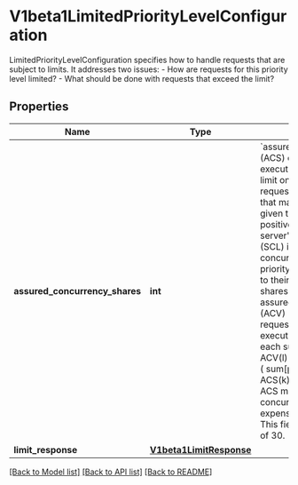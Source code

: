 # V1beta1LimitedPriorityLevelConfiguration

LimitedPriorityLevelConfiguration specifies how to handle requests that are subject to limits. It addresses two issues:   - How are requests for this priority level limited?   - What should be done with requests that exceed the limit?

## Properties
Name | Type | Description | Notes
------------ | ------------- | ------------- | -------------
**assured_concurrency_shares** | **int** | &#x60;assuredConcurrencyShares&#x60; (ACS) configures the execution limit, which is a limit on the number of requests of this priority level that may be exeucting at a given time.  ACS must be a positive number. The server&#39;s concurrency limit (SCL) is divided among the concurrency-controlled priority levels in proportion to their assured concurrency shares. This produces the assured concurrency value (ACV) --- the number of requests that may be executing at a time --- for each such priority level:              ACV(l) &#x3D; ceil( SCL * ACS(l) / ( sum[priority levels k] ACS(k) ) )  bigger numbers of ACS mean more reserved concurrent requests (at the expense of every other PL). This field has a default value of 30. | [optional] 
**limit_response** | [**V1beta1LimitResponse**](V1beta1LimitResponse.md) |  | [optional] 

[[Back to Model list]](../README.md#documentation-for-models) [[Back to API list]](../README.md#documentation-for-api-endpoints) [[Back to README]](../README.md)


